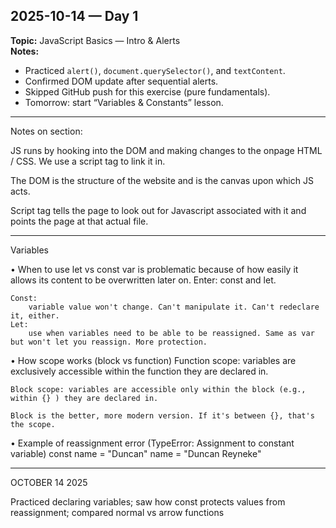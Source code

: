 ## 2025-10-14 — Day 1

**Topic:** JavaScript Basics — Intro & Alerts  
**Notes:**

- Practiced `alert()`, `document.querySelector()`, and `textContent`.
- Confirmed DOM update after sequential alerts.
- Skipped GitHub push for this exercise (pure fundamentals).
- Tomorrow: start “Variables & Constants” lesson.

---

Notes on section:

JS runs by hooking into the DOM and making changes to the onpage HTML / CSS. We use a script tag to link it in.

The DOM is the structure of the website and is the canvas upon which JS acts.

Script tag tells the page to look out for Javascript associated with it and points the page at that actual file.

---

Variables

• When to use let vs const
var is problematic because of how easily it allows its content to be overwritten later on. Enter: const and let.

    Const:
        variable value won't change. Can't manipulate it. Can't redeclare it, either.
    Let:
        use when variables need to be able to be reassigned. Same as var but won't let you reassign. More protection.

• How scope works (block vs function)
Function scope: variables are exclusively accessible within the function they are declared in.

    Block scope: variables are accessible only within the block (e.g., within {} ) they are declared in.

    Block is the better, more modern version. If it's between {}, that's the scope.

• Example of reassignment error (TypeError: Assignment to constant variable)
const name = "Duncan"
name = "Duncan Reyneke"

---

OCTOBER 14 2025

Practiced declaring variables;
saw how const protects values from reassignment;
compared normal vs arrow functions
